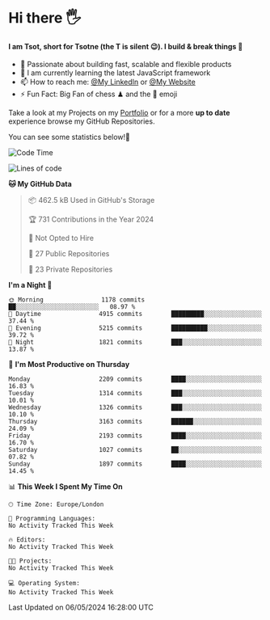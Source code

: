 # Hi there :raised_hand_with_fingers_splayed:
#### I am Tsot, short for Tsotne (the T is silent :wink:). I build & break things :space_invader:
- :telescope: Passionate about building fast, scalable and flexible products
- :seedling: I am currently learning the latest JavaScript framework 
- :mailbox: How to reach me: [@My LinkedIn](https://www.linkedin.com/in/tsotne-gvadzabia/) or [@My Website](https://tsotne.co.uk/contact)
- :zap: Fun Fact: Big Fan of chess ♟ and the 👾 emoji

Take a look at my Projects on my [Portfolio](https://tsotne.co.uk/) or for a more **up to date** experience browse my GitHub Repositories.

You can see some statistics below!:space_invader:
<!--START_SECTION:waka-->
![Code Time](http://img.shields.io/badge/Code%20Time-761%20hrs%202%20mins-blue)

![Lines of code](https://img.shields.io/badge/From%20Hello%20World%20I%27ve%20Written-5.6%20million%20lines%20of%20code-blue)

**🐱 My GitHub Data** 

> 📦 462.5 kB Used in GitHub's Storage 
 > 
> 🏆 731 Contributions in the Year 2024
 > 
> 🚫 Not Opted to Hire
 > 
> 📜 27 Public Repositories 
 > 
> 🔑 23 Private Repositories 
 > 
**I'm a Night 🦉** 

```text
🌞 Morning                1178 commits        ██░░░░░░░░░░░░░░░░░░░░░░░   08.97 % 
🌆 Daytime                4915 commits        █████████░░░░░░░░░░░░░░░░   37.44 % 
🌃 Evening                5215 commits        ██████████░░░░░░░░░░░░░░░   39.72 % 
🌙 Night                  1821 commits        ███░░░░░░░░░░░░░░░░░░░░░░   13.87 % 
```
📅 **I'm Most Productive on Thursday** 

```text
Monday                   2209 commits        ████░░░░░░░░░░░░░░░░░░░░░   16.83 % 
Tuesday                  1314 commits        ███░░░░░░░░░░░░░░░░░░░░░░   10.01 % 
Wednesday                1326 commits        ███░░░░░░░░░░░░░░░░░░░░░░   10.10 % 
Thursday                 3163 commits        ██████░░░░░░░░░░░░░░░░░░░   24.09 % 
Friday                   2193 commits        ████░░░░░░░░░░░░░░░░░░░░░   16.70 % 
Saturday                 1027 commits        ██░░░░░░░░░░░░░░░░░░░░░░░   07.82 % 
Sunday                   1897 commits        ████░░░░░░░░░░░░░░░░░░░░░   14.45 % 
```


📊 **This Week I Spent My Time On** 

```text
🕑︎ Time Zone: Europe/London

💬 Programming Languages: 
No Activity Tracked This Week

🔥 Editors: 
No Activity Tracked This Week

🐱‍💻 Projects: 
No Activity Tracked This Week

💻 Operating System: 
No Activity Tracked This Week
```


 Last Updated on 06/05/2024 16:28:00 UTC
<!--END_SECTION:waka-->
